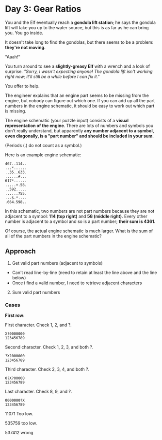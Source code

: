 # Day 3: Gear Ratios 

You and the Elf eventually reach a **gondola lift station**; he says the gondola lift will take you up to the water source, but this is as far as he can bring you. You go inside.

It doesn't take long to find the gondolas, but there seems to be a problem: **they're not moving.**

"Aaah!"

You turn around to see a **slightly-greasy Elf** with a wrench and a look of surprise. *"Sorry, I wasn't expecting anyone! The gondola lift isn't working right now; it'll still be a while before I can fix it."* 

You offer to help.

The engineer explains that an engine part seems to be missing from the engine, but nobody can figure out which one. If you can add up all the part numbers in the engine schematic, it should be easy to work out which part is missing.

The engine schematic (your puzzle input) consists of a **visual representation of the engine**. There are lots of numbers and symbols you don't really understand, but apparently **any number adjacent to a symbol, even diagonally, is a "part number" and should be included in your sum**. 

(Periods (.) do not count as a symbol.)

Here is an example engine schematic:

```
467..114..  
...*......  
..35..633.  
......#...  
617*......  
.....+.58.  
..592.....  
......755.  
...$.*....  
.664.598..  
```
In this schematic, two numbers are not part numbers because they are not adjacent to a symbol: **114 (top right)** and **58 (middle right)**. Every other number is adjacent to a symbol and so is a part number; **their sum is 4361.**

Of course, the actual engine schematic is much larger. What is the sum of all of the part numbers in the engine schematic?

## Approach

1. Get valid part numbers (adjacent to symbols)
  - Can't read line-by-line (need to retain at least the line above and the line below)
  - Once i find a valid number, I need to retrieve adjacent characters
2. Sum valid part numbers


### Cases

**First row:**


First character. Check 1, 2, and ?. 


```
X?0000000
123456789
```

Second character. Check 1, 2, 3, and both ?.

```
?X?000000
123456789
```

Third character. Check 2, 3, 4, and both ?. 

```
0?X?00000
123456789
```

Last character. Check 8, 9, and ?. 

```
0000000?X
123456789
```


11071  Too low.

535756 too low.

537412 wrong